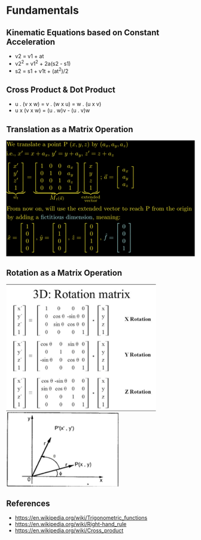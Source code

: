 # Fundamentals

## Kinematic Equations based on Constant Acceleration
* v2 = v1 + at
* v2<sup>2</sup> = v1<sup>2</sup> + 2a(s2 - s1)
* s2 = s1 + v1t + (at<sup>2</sup>)/2

## Cross Product & Dot Product
* u . (v x w) = v . (w x u) = w . (u x v)
* u x (v x w) = (u . w)v - (u . v)w 

## Translation as a Matrix Operation
<p float="left">
  <img src="./pix/translation.png" width="700">
</p>

## Rotation as a Matrix Operation
<p float="left">
  <img src="./pix/rotation-2.png" width="400">
  <img src="./pix/rotation-1.png" width="300">
</p>

## References
* https://en.wikipedia.org/wiki/Trigonometric_functions
* https://en.wikipedia.org/wiki/Right-hand_rule
* https://en.wikipedia.org/wiki/Cross_product

